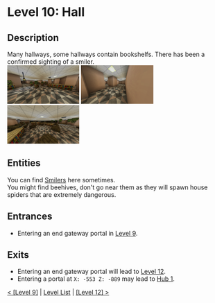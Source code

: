 # Level 10: Hall

## Description
Many hallways, some hallways contain bookshelfs. There has been a confirmed sighting of a smiler.<br/>
<img src="./img/Level_10_0.png" width="33%" title="Spawn region" />
<img src="./img/Level_10_1.png" width="33%" />
<img src="./img/Level_10_2.png" width="33%" />

## Entities
You can find <a href="../entities/Entity_1.md">Smilers</a> here sometimes.<br/>
You might find beehives, don't go near them as they will spawn house spiders that are extremely dangerous.

## Entrances
* Entering an end gateway portal in <a href="./Level_9.md">Level 9</a>.

## Exits
* Entering an end gateway portal will lead to <a href="./Level_12.md">Level 12</a>.
* Entering a portal at `X: -553 Z: -889` may lead to <a href="../hubs/Hub_1.md">Hub 1</a>.

<a href="./Level_9.md">< [Level 9]</a> | <a href="./Levels.md">Level List</a> | <a href="./Level_12.md">[Level 12] ></a>
